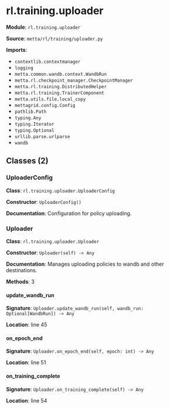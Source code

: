 # rl.training.uploader

**Module**: `rl.training.uploader`

**Source**: `metta/rl/training/uploader.py`

**Imports**:
- `contextlib.contextmanager`
- `logging`
- `metta.common.wandb.context.WandbRun`
- `metta.rl.checkpoint_manager.CheckpointManager`
- `metta.rl.training.DistributedHelper`
- `metta.rl.training.TrainerComponent`
- `metta.utils.file.local_copy`
- `mettagrid.config.Config`
- `pathlib.Path`
- `typing.Any`
- `typing.Iterator`
- `typing.Optional`
- `urllib.parse.urlparse`
- `wandb`

## Classes (2)

### UploaderConfig

**Class**: `rl.training.uploader.UploaderConfig`

**Constructor**: `UploaderConfig()`

**Documentation**: Configuration for policy uploading.

### Uploader

**Class**: `rl.training.uploader.Uploader`

**Constructor**: `Uploader(self) -> Any`

**Documentation**: Manages uploading policies to wandb and other destinations.

**Methods**: 3

#### update_wandb_run

**Signature**: `Uploader.update_wandb_run(self, wandb_run: Optional[WandbRun]) -> Any`

**Location**: line 45

#### on_epoch_end

**Signature**: `Uploader.on_epoch_end(self, epoch: int) -> Any`

**Location**: line 51

#### on_training_complete

**Signature**: `Uploader.on_training_complete(self) -> Any`

**Location**: line 54


